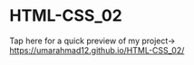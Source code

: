 # HTML-CSS_02

Tap here for a quick preview of my project->
https://umarahmad12.github.io/HTML-CSS_02/
